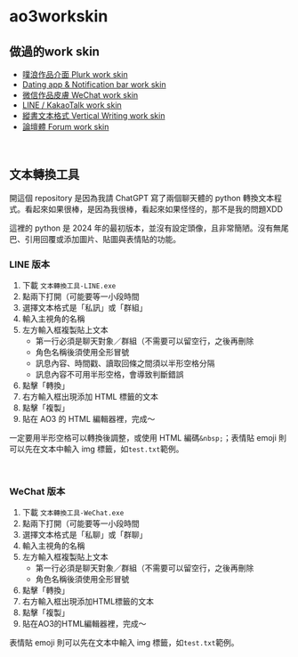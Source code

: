# ao3workskin

## 做過的work skin
- [噗浪作品介面 Plurk work skin](https://archiveofourown.org/works/50291578)
- [Dating app & Notification bar work skin](https://archiveofourown.org/works/50925736)
- [微信作品皮膚 WeChat work skin](https://archiveofourown.org/works/53577484)
- [LINE / KakaoTalk work skin](https://archiveofourown.org/works/54635311)
- [縱書文本格式 Vertical Writing work skin](https://archiveofourown.org/works/56766427)
- [論壇體 Forum work skin](https://archiveofourown.org/works/59205550)

&nbsp;

## 文本轉換工具
開這個 repository 是因為我請 ChatGPT 寫了兩個聊天體的 python 轉換文本程式。看起來如果很棒，是因為我很棒，看起來如果怪怪的，那不是我的問題XDD

這裡的 python 是 2024 年的最初版本，並沒有設定頭像，且非常簡陋。沒有無尾巴、引用回覆或添加圖片、貼圖與表情貼的功能。

### LINE 版本
1. 下載 `文本轉換工具-LINE.exe`
2. 點兩下打開（可能要等一小段時間
3. 選擇文本格式是「私訊」或「群組」
4. 輸入主視角的名稱
5. 左方輸入框複製貼上文本
   - 第一行必須是聊天對象／群組（不需要可以留空行，之後再刪除
   - 角色名稱後須使用全形冒號
   - 訊息內容、時間戳、讀取回條之間須以半形空格分隔
   - 訊息內容不可用半形空格，會導致判斷錯誤
6. 點擊「轉換」
7. 右方輸入框出現添加 HTML 標籤的文本
8. 點擊「複製」
9. 貼在 AO3 的 HTML 編輯器裡，完成～

一定要用半形空格可以轉換後調整，或使用 HTML 編碼`&nbsp;`；表情貼 emoji 則可以先在文本中輸入 img 標籤，如`test.txt`範例。

&nbsp;

### WeChat 版本
1. 下載 `文本轉換工具-WeChat.exe`
2. 點兩下打開（可能要等一小段時間
3. 選擇文本格式是「私聊」或「群聊」
4. 輸入主視角的名稱
5. 左方輸入框複製貼上文本
   - 第一行必須是聊天對象／群組（不需要可以留空行，之後再刪除
   - 角色名稱後須使用全形冒號
6. 點擊「轉換」
7. 右方輸入框出現添加HTML標籤的文本
8. 點擊「複製」
9. 貼在AO3的HTML編輯器裡，完成～

表情貼 emoji 則可以先在文本中輸入 img 標籤，如`test.txt`範例。
